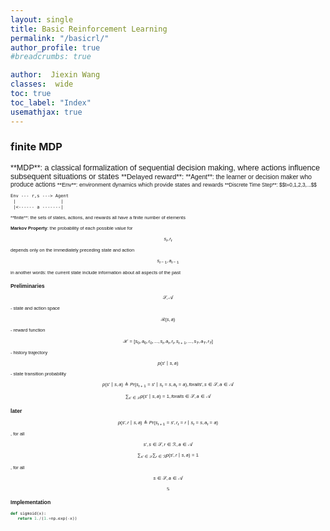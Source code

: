 ```yaml
---
layout: single
title: Basic Reinforcement Learning
permalink: "/basicrl/"
author_profile: true
#breadcrumbs: true

author:  Jiexin Wang
classes:  wide
toc: true
toc_label: "Index"
usemathjax: true
---
```


### finite MDP

<span style="font-family:Arial; font-size:0.9em;">
**MDP**: a classical formalization of sequential decision making, where actions influence subsequent situations or states

<span style="font-family:Arial; font-size:0.9em;">
**Delayed reward**:

<span style="font-family:Arial; font-size:0.9em;">
**Agent**: the learner or decision maker who produce actions

<span style="font-family:Arial; font-size:0.9em;">
**Env**: environment dynamics which provide states and rewards

<span style="font-family:Arial; font-size:0.9em;">
**Discrete Time Step**: $$t=0,1,2,3,...$$

    Env --- r,s ---> Agent
     |                 |
     |<------ a -------|

<span style="font-family:Arial; font-size:0.9em;">
**finite**: the sets of states, actions, and rewards all have a finite number of elements

**Markov Property**: the probability of each possible value for $$s_t,r_t$$ depends only on the immediately preceding state and action $$s_{t-1}, a_{t-1}$$

in another words: the current state include information about all aspects of the past
</span>

### Preliminaries

$$\mathcal{S}, \mathcal{A}$$ - state and action space

$$\mathcal{R}(s,a)$$ - reward function

$$\mathcal{H}=[s_0,a_0,r_0,...,s_t,a_t,r_t,s_{t+1},...,s_T,a_T,r_T]$$ - history trajectory

$$p(s' \mid s,a)$$ - state transition probability

$$p(s' \mid s,a) \triangleq Pr(s_{t+1}=s' \mid s_t=s,a_t=a), for all s',s \in \mathcal{S}, a \in \mathcal{A}$$

$$\sum_{s' \in \mathcal{S}} p(s' \mid s,a)=1, for all s \in \mathcal{S}, a \in \mathcal{A}$$







### later

$$p(s',r \mid s,a) \triangleq Pr(s_{t+1}=s',r_t=r \mid s_t=s,a_t=a)$$, for all $$s',s \in \mathcal{S}, r \in \mathcal{R}, a \in \mathcal{A}$$

$$\sum_{s' \in \mathcal{S}} \sum_{r \in \mathcal{R}} p(s',r \mid s,a)=1$$, for all $$s \in \mathcal{S}, a \in \mathcal{A}$$

$$\mathbb{S}$$

### Implementation

```python
def sigmoid(x):
   return 1./(1.+np.exp(-x))

```
